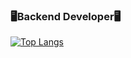 ### 🖥Backend Developer🖥



[![Top Langs](https://github-readme-stats.vercel.app/api/top-langs/?username=AHYEON04)](https://github.com/AHYEON04/github-readme-stats)



